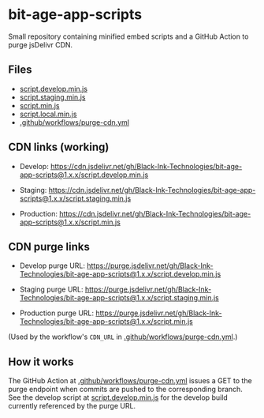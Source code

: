 # bit-age-app-scripts

Small repository containing minified embed scripts and a GitHub Action to purge jsDelivr CDN.

## Files

- [script.develop.min.js](script.develop.min.js)
- [script.staging.min.js](script.staging.min.js)
- [script.min.js](script.min.js)
- [script.local.min.js](script.local.min.js)
- [.github/workflows/purge-cdn.yml](.github/workflows/purge-cdn.yml)

## CDN links (working)

- Develop:
  https://cdn.jsdelivr.net/gh/Black-Ink-Technologies/bit-age-app-scripts@1.x.x/script.develop.min.js

- Staging:
  https://cdn.jsdelivr.net/gh/Black-Ink-Technologies/bit-age-app-scripts@1.x.x/script.staging.min.js

- Production:
  https://cdn.jsdelivr.net/gh/Black-Ink-Technologies/bit-age-app-scripts@1.x.x/script.min.js

## CDN purge links

- Develop purge URL:
  https://purge.jsdelivr.net/gh/Black-Ink-Technologies/bit-age-app-scripts@1.x.x/script.develop.min.js

- Staging purge URL:
  https://purge.jsdelivr.net/gh/Black-Ink-Technologies/bit-age-app-scripts@1.x.x/script.staging.min.js

- Production purge URL:
  https://purge.jsdelivr.net/gh/Black-Ink-Technologies/bit-age-app-scripts@1.x.x/script.min.js

(Used by the workflow's `CDN_URL` in [.github/workflows/purge-cdn.yml](.github/workflows/purge-cdn.yml).)

## How it works

The GitHub Action at [.github/workflows/purge-cdn.yml](.github/workflows/purge-cdn.yml) issues a GET to the purge endpoint when commits are pushed to the corresponding branch. See the develop script at [script.develop.min.js](script.develop.min.js) for the develop build currently referenced by the purge URL.
